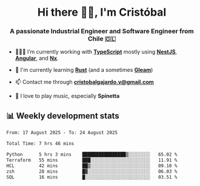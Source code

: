 <h1 align="center">Hi there ✌🏻, I'm Cristóbal</h1>
<h3 align="center">A passionate Industrial Engineer and Software Engineer from Chile 🇨🇱</h3>

- 🧑🏻‍💻 I’m currently working with **[TypeScript](https://www.typescriptlang.org)** mostly using **[NestJS](https://nestjs.com)**, **[Angular](https://angular.io)**, and **[Nx](https://nx.dev)**.

- 🌱 I'm currently learning **[Rust](https://www.rust-lang.org)** (and a sometimes **[Gleam](https://gleam.run/)**)

- 📫 Contact me through **cristobalgajardo.v@gmail.com**

- 🎸 I love to play music, especially **Spinetta**

## 📊 Weekly development stats

<!--START_SECTION:waka-->

```txt
From: 17 August 2025 - To: 24 August 2025

Total Time: 7 hrs 46 mins

Python      5 hrs 3 mins    ████████████████▒░░░░░░░░   65.02 %
Terraform   55 mins         ███░░░░░░░░░░░░░░░░░░░░░░   11.91 %
HCL         42 mins         ██▒░░░░░░░░░░░░░░░░░░░░░░   09.10 %
zsh         28 mins         █▓░░░░░░░░░░░░░░░░░░░░░░░   06.03 %
SQL         16 mins         █░░░░░░░░░░░░░░░░░░░░░░░░   03.51 %
```

<!--END_SECTION:waka-->
